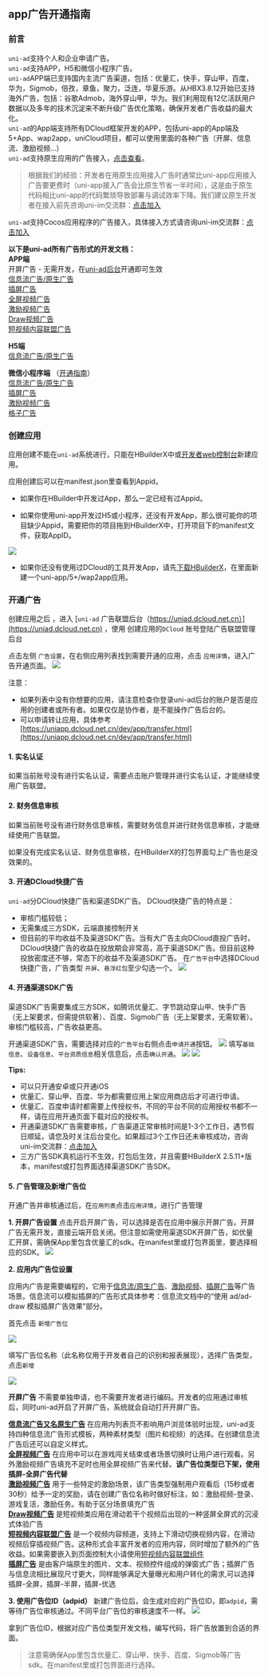 ## app广告开通指南

### 前言
`uni-ad`支持个人和企业申请广告。  
`uni-ad`支持APP，H5和微信小程序广告。  
`uni-ad`APP端已支持国内主流广告渠道，包括：优量汇，快手，穿山甲，百度，华为，Sigmob，倍孜，章鱼，聚力，泛连，华夏乐游。从HBX3.8.12开始已支持海外广告，包括：谷歌Admob，海外穿山甲，华为。我们利用现有12亿活跃用户数据以及多年的技术沉淀来不断升级广告优化策略，确保开发者广告收益的最大化。  
`uni-ad`的App端支持所有DCloud框架开发的APP，包括uni-app的App端及5+App、wap2app，uniCloud项目，都可以使用里面的各种广告（开屏、信息流、激励视频...）    
`uni-ad`支持原生应用的广告接入，[点击查看](https://ask.dcloud.net.cn/article/39505)。  

> 根据我们的经验：开发者在用原生应用接入广告时通常比uni-app应用接入广告要更费时（uni-app接入广告会比原生节省一半时间），这是由于原生代码相比uni-app的代码繁琐导致部署与调试效率下降。我们建议原生开发者在接入前先咨询uni-im交流群：[点击加入](https://im.dcloud.net.cn/#/?joinGroup=65d85fc09847e92db03ff81a)  

`uni-ad`支持Cocos应用程序的广告接入，具体接入方式请咨询uni-im交流群：[点击加入](https://im.dcloud.net.cn/#/?joinGroup=65d85fc09847e92db03ff81a)  

**以下是uni-ad所有广告形式的开发文档：**  
**APP端**  
开屏广告 - 无需开发，在[uni-ad后台](https://uniad.dcloud.net.cn/)开通即可生效  
[信息流广告/原生广告](https://uniapp.dcloud.net.cn/uni-ad/ad-component.html)  
[插屏广告](https://uniapp.dcloud.net.cn/uni-ad/ad-interstitial.html)  
[全屏视频广告](https://uniapp.dcloud.net.cn/uni-ad/ad-fullscreen-video.html)  
[激励视频广告](https://uniapp.dcloud.net.cn/uni-ad/ad-rewarded-video.html)  
[Draw视频广告](https://uniapp.dcloud.net.cn/uni-ad/ad-draw.html)  
[短视频内容联盟广告](https://uniapp.dcloud.net.cn/uni-ad/ad-content-page)  

**H5端**  
[信息流广告/原生广告](https://uniapp.dcloud.net.cn/uni-ad/ad-component.html)  

**微信小程序端** （[开通指南](https://uniapp.dcloud.net.cn/uni-ad/ad-weixin-dcloud.html)）  
[信息流广告/原生广告](https://uniapp.dcloud.net.cn/uni-ad/ad-component.html)  
[插屏广告](https://uniapp.dcloud.net.cn/uni-ad/ad-interstitial.html)  
[激励视频广告](https://uniapp.dcloud.net.cn/uni-ad/ad-rewarded-video.html)  
[格子广告](https://uniapp.dcloud.net.cn/uni-ad/ad-grid.html)  


### 创建应用
 
应用创建不能在`uni-ad`系统进行，只能在HBuilderX中或[开发者web控制台](https://dev.dcloud.net.cn/)新建应用。

应用创建后可以在manifest.json里查看到Appid。

- 如果你在HBuilder中开发过App，那么一定已经有过Appid。

- 如果你使用uni-app开发过H5或小程序，还没有开发App，那么很可能你的项目缺少Appid，需要把你的项目拖到HBuilderX中，打开项目下的manifest文件，获取AppID。

![](https://mp-7f3d7cc7-8148-4746-9d3c-2463e7ea14ea.cdn.bspapp.com/ad-open/hx_get_appid.png)

- 如果你还没有使用过DCloud的工具开发App，请先[下载HBuilderX](https://www.dcloud.io/hbuilderx.html)，在里面新建一个uni-app/5+/wap2app应用。

### 开通广告

创建应用之后 ，进入 [`uni-ad` 广告联盟后台（https://uniad.dcloud.net.cn）](https://uniad.dcloud.net.cn) ，使用 创建应用的`DCloud` 账号登陆广告联盟管理后台

点击左侧 `广告设置`，在右侧应用列表找到需要开通的应用，点击 `应用详情`，进入广告开通页面。
![](https://mp-7f3d7cc7-8148-4746-9d3c-2463e7ea14ea.cdn.bspapp.com/ad-open/appid_open_ad.png)

注意：
- 如果列表中没有你想要的应用，请注意检查你登录uni-ad后台的账户是否是应用的创建者或所有者。如果仅仅是协作者，是不能操作广告后台的。
- 可以申请转让应用，具体参考[https://uniapp.dcloud.net.cn/dev/app/transfer.html](https://uniapp.dcloud.net.cn/dev/app/transfer.html)


#### 1. 实名认证
如果当前账号没有进行实名认证，需要点击账户管理并进行实名认证，才能继续使用广告联盟。

#### 2. 财务信息审核
如果当前账号没有进行财务信息审核，需要财务信息并进行财务信息审核，才能继续使用广告联盟。

如果没有完成实名认证、财务信息审核，在HBuilderX的打包界面勾上广告也是没效果的。

#### 3. 开通DCloud快捷广告
`uni-ad`分DCloud快捷广告和渠道SDK广告。
DCloud快捷广告的特点是：
- 审核门槛较低；
- 无需集成三方SDK，云端直接控制开关
- 但目前的平均收益不及渠道SDK广告。当有大广告主向DCloud直投广告时，DCloud快捷广告的收益在投放期会非常高，高于渠道SDK广告。但目前这种投放密度还不够，常态下的收益不及渠道SDK广告。
在`广告平台`中选择DCloud快捷广告，广告类型 `开屏`、`悬浮红包`至少勾选一个。
![](https://mp-7f3d7cc7-8148-4746-9d3c-2463e7ea14ea.cdn.bspapp.com/ad-open/dcloud_splash_open.png)



#### 4. 开通渠道SDK广告

渠道SDK广告需要集成三方SDK，如腾讯优量汇、字节跳动穿山甲、快手广告（无上架要求，但需提供软著）、百度、Sigmob广告（无上架要求，无需软著）。审核门槛较高，广告收益更高。

开通渠道SDK广告，需要选择对应的`广告平台`右侧点击`申请开通`按钮。
![](https://mp-7f3d7cc7-8148-4746-9d3c-2463e7ea14ea.cdn.bspapp.com/ad-open/channel_app_open.png)
填写`基础信息`、`设备信息`、`平台资质信息`相关信息后，点击`确认开通`。
![](https://mp-7f3d7cc7-8148-4746-9d3c-2463e7ea14ea.cdn.bspapp.com/ad-open/baidu_open1.png)
![](https://mp-7f3d7cc7-8148-4746-9d3c-2463e7ea14ea.cdn.bspapp.com/ad-open/baidu_open2.png)



**Tips:**
- 可以只开通安卓或只开通iOS
- 优量汇、穿山甲、百度、华为都需要应用上架应用商店后才可进行申请。
- 优量汇、百度申请时都需要上传授权书，不同的平台不同的应用授权书都不一样，请在应用开通页面下载对应的授权书。
- 开通渠道SDK广告需要审核，广告渠道正常审核时间是1-3个工作日，遇节假日顺延，请您及时关注后台变化。如果超过3个工作日还未审核成功，咨询uni-im交流群：[点击加入](https://im.dcloud.net.cn/#/?joinGroup=65d85fc09847e92db03ff81a)
- 三方广告SDK真机运行不生效，打包后生效，并且需要HBuilderX 2.5.11+版本，manifest或打包界面选择渠道SDK广告SDK。


#### 5. 广告管理及新增广告位

开通广告并审核通过后，在`应用列表`点击`应用详情`，进行广告管理

**1. 开屏广告设置**
点击开启开屏广告，可以选择是否在应用中展示开屏广告。开屏广告无需开发，直接云端开启关闭。但注意如需使用渠道SDK开屏广告，如优量汇开屏，需确保App里包含优量汇的sdk。在manifest里或打包界面里，要选择相应的SDK。
![](https://mp-7f3d7cc7-8148-4746-9d3c-2463e7ea14ea.cdn.bspapp.com/ad-open/splash_open.png)


**2. 应用内广告位设置**

应用内广告是需要编程的，它用于[信息流/原生广告](https://uniapp.dcloud.net.cn/component/ad)、[激励视频](https://uniapp.dcloud.net.cn/component/ad-rewarded-video.html)、[插屏广告](https://uniapp.dcloud.net.cn/uni-ad/ad-interstitial.html)等广告场景。信息流可以模拟插屏的广告形式具体参考：信息流文档中的“使用 ad/ad-draw 模拟插屏广告效果”部分。

首先点击 `新增广告位`

![](https://mp-7f3d7cc7-8148-4746-9d3c-2463e7ea14ea.cdn.bspapp.com/ad-open/add_adp.png)

填写广告位名称（此名称仅用于开发者自己的识别和报表展现），选择广告类型，点击`新增`

![](https://mp-7f3d7cc7-8148-4746-9d3c-2463e7ea14ea.cdn.bspapp.com/ad-open/add_adp2.png)

**开屏广告** 不需要单独申请，也不需要开发者进行编码。开发者的应用通过审核后，同时uni-ad开启了开屏广告，系统就会自动打开开屏广告。

**[信息流广告又名原生广告](https://uniapp.dcloud.net.cn/component/ad)** 在应用内列表页不影响用户浏览体验时出现，uni-ad支持四种信息流广告形式模板，两种素材类型（图片和视频）的选择。在创建信息流广告后还可以自定义样式。  
**[全屏视频广告](https://uniapp.dcloud.net.cn/component/ad-fullscreen-video.html)** 在应用中可以在游戏闯关结束或者场景切换时让用户进行观看。另外激励视频广告填充不足时也用全屏视频广告来代替。**该广告位类型已下架，使用插屏-全屏广告代替**  
**[激励视频广告](https://uniapp.dcloud.net.cn/component/ad-rewarded-video.html)** 用于一些特定的激励场景，该广告类型强制用户观看后（15秒或者30秒）给予一定的奖励，请在创建广告位名称时做好标注，如：激励视频-登录、游戏复活，激励任务。有助于区分场景填充广告  
**[Draw视频广告](https://uniapp.dcloud.net.cn/component/ad-draw.html#%E6%B2%89%E6%B5%B8%E8%A7%86%E9%A2%91%E6%B5%81%E5%B9%BF%E5%91%8A)** 是短视频类应用在滑动若干个视频后出现的一种竖屏全屏式的沉浸式体验广告  
**[短视频内容联盟广告](https://uniapp.dcloud.net.cn/api/a-d/content-page)** 是⼀个视频内容频道，支持上下滑动切换视频内容，在滑动视频后穿插视频广告。这种形式会丰富开发者的应用内容，同时增加了额外的广告收益。如果需要嵌入到页面控制大小请使用[短视频内容联盟组件](https://uniapp.dcloud.net.cn/component/ad-content-page.html)  
**[插屏广告](https://uniapp.dcloud.net.cn/component/ad-interstitial.html)** 是由客户端原生的图片、文本、视频控件组成的弹窗式广告；插屏广告与信息流相比展现尺寸更大，同样能够满足大量曝光和用户转化的需求,可以选择插屏-全屏，插屏-半屏，插屏-优选  

**3. 使用广告位ID（adpid）**
新建广告位后，会生成对应的广告位ID，即`adpid`，需等待广告位审核通过。不同平台广告位的审核速度不一样。
![](https://mp-7f3d7cc7-8148-4746-9d3c-2463e7ea14ea.cdn.bspapp.com/ad-open/adp_list.png)

拿到广告位ID，根据对应广告位类型开发文档，编写代码，将广告放置到合适的界面。

> 注意需确保App里包含优量汇、穿山甲、快手、百度、Sigmob等广告sdk。在manifest里或打包界面进行选择。

